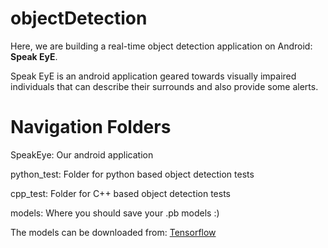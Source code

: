 # objectDetection

Here, we are building a real-time object detection application on Android: **Speak EyE**.

Speak EyE is an android application geared towards visually impaired individuals that can describe their surrounds and also provide some alerts.

# Navigation Folders

SpeakEye: Our android application

python_test: Folder for python based object detection tests

cpp_test: Folder for C++ based object detection tests

models: Where you should save your .pb models :)

The models can be downloaded from: [Tensorflow](https://github.com/tensorflow/models/blob/master/research/object_detection/g3doc/detection_model_zoo.md)